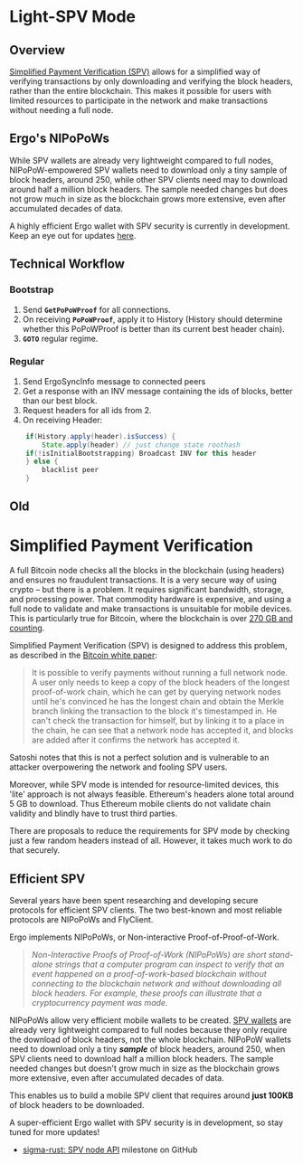 # Light-SPV Mode

## Overview 


[Simplified Payment Verification (SPV)](spv.md) allows for a simplified way of verifying transactions by only downloading and verifying the block headers, rather than the entire blockchain. This makes it possible for users with limited resources to participate in the network and make transactions without needing a full node.

## Ergo's NIPoPoWs

While SPV wallets are already very lightweight compared to full nodes, NIPoPoW-empowered SPV wallets need to download only a tiny sample of block headers, around 250, while other SPV clients need may to download around half a million block headers. The sample needed changes but does not grow much in size as the blockchain grows more extensive, even after accumulated decades of data.


A highly efficient Ergo wallet with SPV security is currently in development. Keep an eye out for updates [here](https://github.com/ergoplatform/sigma-rust/milestone/17).




## Technical Workflow

### Bootstrap

1.  Send **`GetPoPoWProof`** for all connections.
2.  On receiving **`PoPoWProof`**, apply it to History (History should determine whether this PoPoWProof is better than its current best header chain).
3.  **`GOTO`** regular regime.

### Regular

1.  Send ErgoSyncInfo message to connected peers
2.  Get a response with an INV message containing the ids of blocks, better than
    our best block.
3.  Request headers for all ids from 2.
4.  On receiving Header:

```java
    if(History.apply(header).isSuccess) {
        State.apply(header) // just change state roothash
    if(!isInitialBootstrapping) Broadcast INV for this header
    } else {
        blacklist peer
    }
```


## Old

# Simplified Payment Verification 

A full Bitcoin node checks all the blocks in the blockchain (using headers) and ensures no fraudulent transactions. It is a very secure way of using crypto – but there is a problem. It requires significant bandwidth, storage, and processing power. That commodity hardware is expensive, and using a full node to validate and make transactions is unsuitable for mobile devices. This is particularly true for Bitcoin, where the blockchain is over [270 GB and counting](https://www.blockchain.com/charts/blocks-size).

Simplified Payment Verification (SPV) is designed to address this problem, as described in the [Bitcoin white paper](https://bitcoin.org/bitcoin.pdf):

> It is possible to verify payments without running a full network node. A user only needs to keep a copy of the block headers of the longest proof-of-work chain, which he can get by querying network nodes until he's convinced he has the longest chain and obtain the Merkle branch linking the transaction to the block it's timestamped in. He can't check the transaction for himself, but by linking it to a place in the chain, he can see that a network node has accepted it, and blocks are added after it confirms the network has accepted it.
 
Satoshi notes that this is not a perfect solution and is vulnerable to an attacker overpowering the network and fooling SPV users.

Moreover, while SPV mode is intended for resource-limited devices, this 'lite' approach is not always feasible. Ethereum's headers alone total around 5 GB to download. Thus Ethereum mobile clients do not validate chain validity and blindly have to trust third parties.

There are proposals to reduce the requirements for SPV mode by checking just a few random headers instead of all. However, it takes much work to do that securely. 



## Efficient SPV

Several years have been spent researching and developing secure protocols for efficient SPV clients. The two best-known and most reliable protocols are NIPoPoWs and FlyClient.

Ergo implements NIPoPoWs, or Non-interactive Proof-of-Proof-of-Work. 

> *Non-Interactive Proofs of Proof-of-Work (NIPoPoWs) are short stand-alone strings that a computer program can inspect to verify that an event happened on a proof-of-work-based blockchain without connecting to the blockchain network and without downloading all block headers. For example, these proofs can illustrate that a cryptocurrency payment was made.*

NIPoPoWs allow very efficient mobile wallets to be created. [SPV wallets](https://bitcoin.org/en/developer-guide#simplified-payment-verification-spv) are already very lightweight compared to full nodes because they only require the download of block headers, not the whole blockchain. NIPoPoW wallets need to download only a tiny ***sample*** of block headers, around 250, when SPV clients need to download half a million block headers. The sample needed changes but doesn't grow much in size as the blockchain grows more extensive, even after accumulated decades of data.

This enables us to build a mobile SPV client that requires around **just 100KB** of block headers to be downloaded.

A super-efficient Ergo wallet with SPV security is in development, so stay tuned for more updates!

- [sigma-rust: SPV node API](https://github.com/ergoplatform/sigma-rust/milestone/17) milestone on GitHub

